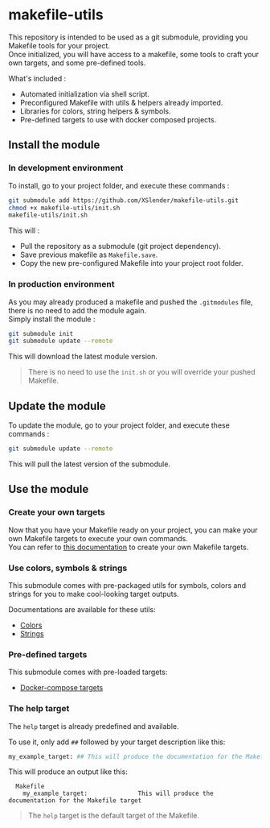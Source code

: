 # makefile-utils

This repository is intended to be used as a git submodule, providing you Makefile tools for your project.  
Once initialized, you will have access to a makefile, some tools to craft your own targets, and some pre-defined tools.

What's included :
* Automated initialization via shell script.
* Preconfigured Makefile with utils & helpers already imported.
* Libraries for colors, string helpers & symbols.
* Pre-defined targets to use with docker composed projects.

## Install the module

### In development environment
To install, go to your project folder, and execute these commands :
```bash
git submodule add https://github.com/XSlender/makefile-utils.git
chmod +x makefile-utils/init.sh
makefile-utils/init.sh
```
This will :
* Pull the repository as a submodule (git project dependency).
* Save previous makefile as `Makefile.save`.
* Copy the new pre-configured Makefile into your project root folder.

### In production environment
As you may already produced a makefile and pushed the `.gitmodules` file, there is no need to add the module again.  
Simply install the module :
```bash
git submodule init
git submodule update --remote
```
This will download the latest module version.

> There is no need to use the `init.sh` or you will override your pushed Makefile.

## Update the module
To update the module, go to your project folder, and execute these commands :
```bash
git submodule update --remote
```
This will pull the latest version of the submodule.

## Use the module

### Create your own targets
Now that you have your Makefile ready on your project, you can make your own Makefile targets to execute your own commands.  
You can refer to [this documentation](https://makefiletutorial.com/) to create your own Makefile targets.

### Use colors, symbols & strings
This submodule comes with pre-packaged utils for symbols, colors and strings for you to make cool-looking target outputs.

Documentations are available for these utils:
* [Colors](./docs/colors.md)
* [Strings](./docs/strings.md)

### Pre-defined targets
This submodule comes with pre-loaded targets:

* [Docker-compose targets](./docs/target_docker_compose.md)

### The help target
The `help` target is already predefined and available.

To use it, only add `##` followed by your target description like this:
```bash
my_example_target: ## This will produce the documentation for the Makefile target
```
This will produce an output like this:
```text
  Makefile 
    my_example_target:              This will produce the documentation for the Makefile target
```

> The `help` target is the default target of the Makefile.